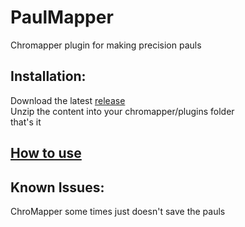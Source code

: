 # PaulMapper
Chromapper plugin for making precision pauls

## Installation:
Download the latest [release](https://github.com/DavidHulstroem/PaulMapper/releases)  
Unzip the content into your chromapper/plugins folder  
that's it  

## [How to use](https://github.com/DavidHulstroem/PaulMapper/blob/main/howtouse.md)

## Known Issues:
ChroMapper some times just doesn't save the pauls
